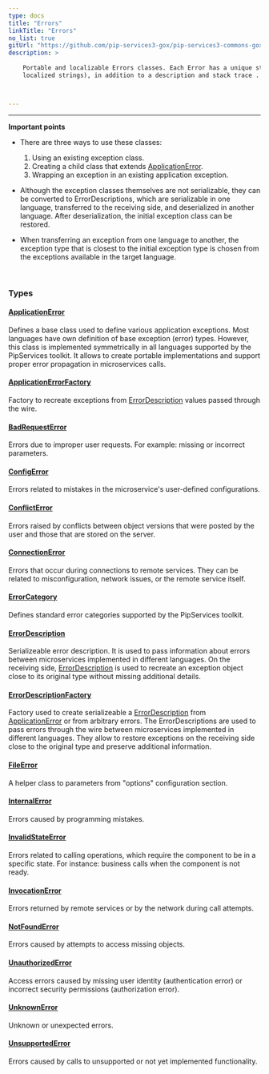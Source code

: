 ```yaml
---
type: docs
title: "Errors"
linkTitle: "Errors"
no_list: true
gitUrl: "https://github.com/pip-services3-gox/pip-services3-commons-gox"
description: >
    
    Portable and localizable Errors classes. Each Error has a unique string code and details array (which can be used for creating 
    localized strings), in addition to a description and stack trace . 



---
```

---

<div class="module-body"> 

**Important points**

- There are three ways to use these classes:
    1. Using an existing exception class.
    2. Creating a child class that extends [ApplicationError](application_error).
    3. Wrapping an exception in an existing application exception.

- Although the exception classes themselves are not serializable, they can be converted to ErrorDescriptions, which are serializable in one language, transferred to the receiving side, and deserialized in another language. After deserialization, the initial exception class can be restored. 

- When transferring an exception from one language to another, the exception type that is closest to the initial exception type is chosen from the exceptions available in the target language.

<br>

### Types

#### [ApplicationError](application_error)
Defines a base class used to define various application exceptions.
Most languages have own definition of base exception (error) types.
However, this class is implemented symmetrically in all languages
supported by the PipServices toolkit. It allows to create portable implementations
and support proper error propagation in microservices calls.

#### [ApplicationErrorFactory](application_error_factory)
Factory to recreate exceptions from [ErrorDescription](error_description) values passed through the wire.

#### [BadRequestError](bad_request_error)
Errors due to improper user requests. 
For example: missing or incorrect parameters.

#### [ConfigError](config_error)
Errors related to mistakes in the microservice's user-defined configurations.

#### [ConflictError](conflict_error)
Errors raised by conflicts between object versions that were
posted by the user and those that are stored on the server.

#### [ConnectionError](connection_error)
Errors that occur during connections to remote services.
They can be related to misconfiguration, network issues, or the remote service itself.

#### [ErrorCategory](error_category)
Defines standard error categories supported by the PipServices toolkit.

#### [ErrorDescription](error_description)
Serializeable error description. It is used to pass information about errors
between microservices implemented in different languages. On the receiving side, 
[ErrorDescription](error_description) is used to recreate an exception object close to its original type
without missing additional details.

#### [ErrorDescriptionFactory](error_description_factory)
Factory used to create serializeable a [ErrorDescription](error_description) from
[ApplicationError](application_error) or from arbitrary errors.
The ErrorDescriptions are used to pass errors through the wire between microservices
implemented in different languages. They allow to restore exceptions on the receiving side
close to the original type and preserve additional information.

#### [FileError](file_error)
A helper class to parameters from "options" configuration section.

#### [InternalError](internal_error)
Errors caused by programming mistakes.

#### [InvalidStateError](invalid_state_error)
Errors related to calling operations, which require the component to be in a specific state.
For instance: business calls when the component is not ready.

#### [InvocationError](invocation_error)
Errors returned by remote services or by the network during call attempts.

#### [NotFoundError](not_found_error)
Errors caused by attempts to access missing objects.

#### [UnauthorizedError](unauthorized_error)
Access errors caused by missing user identity (authentication error) or incorrect security permissions (authorization error).

#### [UnknownError](unknown_error)
Unknown or unexpected errors.

#### [UnsupportedError](unsupported_error)
Errors caused by calls to unsupported or not yet implemented functionality.

</div>
